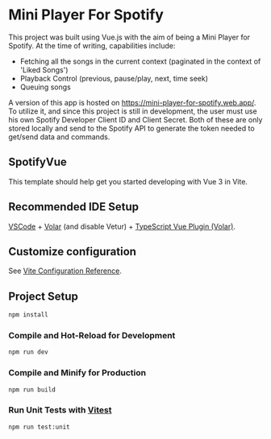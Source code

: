 # Mini Player For Spotify

This project was built using Vue.js with the aim of being a Mini Player for Spotify. At the time of writing, capabilities include:

- Fetching all the songs in the current context (paginated in the context of 'Liked Songs')
- Playback Control (previous, pause/play, next, time seek)
- Queuing songs

A version of this app is hosted on https://mini-player-for-spotify.web.app/.
To utilize it, and since this project is still in development, the user must use his own Spotify Developer Client ID and Client Secret. Both of these are only stored locally and send to the Spotify API to generate the token needed to get/send data and commands.

## SpotifyVue

This template should help get you started developing with Vue 3 in Vite.

## Recommended IDE Setup

[VSCode](https://code.visualstudio.com/) + [Volar](https://marketplace.visualstudio.com/items?itemName=johnsoncodehk.volar) (and disable Vetur) + [TypeScript Vue Plugin (Volar)](https://marketplace.visualstudio.com/items?itemName=johnsoncodehk.vscode-typescript-vue-plugin).

## Customize configuration

See [Vite Configuration Reference](https://vitejs.dev/config/).

## Project Setup

```sh
npm install
```

### Compile and Hot-Reload for Development

```sh
npm run dev
```

### Compile and Minify for Production

```sh
npm run build
```

### Run Unit Tests with [Vitest](https://vitest.dev/)

```sh
npm run test:unit
```
